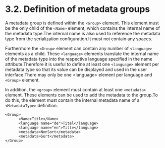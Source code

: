 # 3.2. Definition of metadata groups

A metadata group is defined within the `<Group>` element. This element must be the only child of the `<Name>` element, which contains the internal name of the metadata type.The internal name is also used to reference the metadata type from the serialization configuration.It must not contain any spaces.

Furthermore the `<Group>` element can contain any number of `<language>` elements as a child. These `<language>` elements translate the internal name of the metadata type into the respective language specified in the name attribute.Therefore it is useful to define at least one `<language>` element per metadata type so that its value can be displayed and used in the user interface.There may only be one &lt;language&gt; element per language and `<Group>` element.

In addition, the `<group>` element must contain at least one `<metadata>` element. These elements can be used to add the metadata to the group.To do this, the element must contain the internal metadata name of a `<MetadataType>` definition.

```markup
<Group>
      <Name>Title</Name>
      <language name="de">Titel</language>
      <language name="en">Title</language>
      <metadata>NonSort</metadata>
      <metadata>Sort</metadata>
</Group>
```



